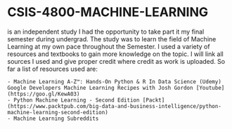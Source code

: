 # CSIS-4800-MACHINE-LEARNING 

is an independent study I had the opportunity to take part it my final semester during undergrad. The study was to learn the field of Machine Learning at my own pace throughout the Semester. I used a variety of resources and textbooks to gain more knowledge on the topic. I will link all sources I used and give proper credit where credit as work is uploaded. So far a list of resources used are:

    - Machine Learning A-Z™: Hands-On Python & R In Data Science (Udemy)
    Google Developers Machine Learning Recipes with Josh Gordon [Youtube] (https://goo.gl/KewA03)
    - Python Machine Learning - Second Edition [Packt] (https://www.packtpub.com/big-data-and-business-intelligence/python-machine-learning-second-edition)
    - Machine Learning Subreddits
    
    
  
